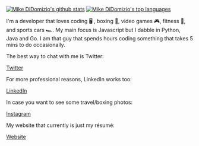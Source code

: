 [![Mike DiDomizio's github stats](https://github-readme-stats.vercel.app/api?username=mikedidomizio)](https://github.com/mikedidomizio/github-readme-stats)
[![Mike DiDomizio's top languages](https://github-readme-stats.vercel.app/api/top-langs/?username=mikedidomizio&hide_border=true&layout=compact)](https://github.com/mikedidomizio/github-readme-stats)

I'm a developer that loves coding 🖥️ , boxing 🥊, video games 🎮, fitness 💪, and sports cars 🏎️. My main focus is Javascript but I dabble in Python, Java and Go. I am that guy that spends hours coding something that takes 5 mins to do occasionally.

The best way to chat with me is Twitter:

[Twitter](https://twitter.com/Mike_DiDomizio)

For more professional reasons, LinkedIn works too:

[LinkedIn](https://www.linkedin.com/in/mike-didomizio-a7324876/)

In case you want to see some travel/boxing photos:

[Instagram](https://www.instagram.com/mikedidomizio/)

My website that currently is just my résumé:

[Website](http://mikedidomizio.com)
